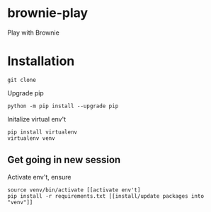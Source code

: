# brownie-play
Play with Brownie

# Installation

```console
git clone 
```

Upgrade pip
```console
python -m pip install --upgrade pip
```

Initalize virtual env't
```console
pip install virtualenv
virtualenv venv 
```

## Get going in new session

Activate env't, ensure 
```console
source venv/bin/activate [[activate env't]
pip install -r requirements.txt [[install/update packages into "venv"]]
```
